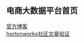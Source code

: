 ## 电商大数据平台首页
[官方博客](https://imaidata.github.io/blog)  
[hortonworks社区文章验证](https://imaidata.github.io/Articles)
